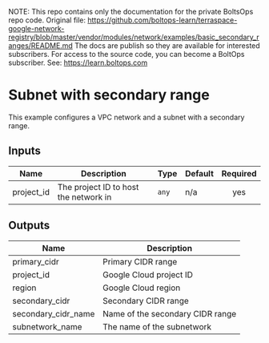 <!-- note marker start -->
NOTE: This repo contains only the documentation for the private BoltsOps repo code.
Original file: https://github.com/boltops-learn/terraspace-google-network-registry/blob/master/vendor/modules/network/examples/basic_secondary_ranges/README.md
The docs are publish so they are available for interested subscribers.
For access to the source code, you can become a BoltOps subscriber.
See: https://learn.boltops.com

<!-- note marker end -->

# Subnet with secondary range

This example configures a VPC network and a subnet with a secondary range.

<!-- BEGINNING OF PRE-COMMIT-TERRAFORM DOCS HOOK -->
## Inputs

| Name | Description | Type | Default | Required |
|------|-------------|------|---------|:--------:|
| project\_id | The project ID to host the network in | `any` | n/a | yes |

## Outputs

| Name | Description |
|------|-------------|
| primary\_cidr | Primary CIDR range |
| project\_id | Google Cloud project ID |
| region | Google Cloud region |
| secondary\_cidr | Secondary CIDR range |
| secondary\_cidr\_name | Name of the secondary CIDR range |
| subnetwork\_name | The name of the subnetwork |

<!-- END OF PRE-COMMIT-TERRAFORM DOCS HOOK -->
